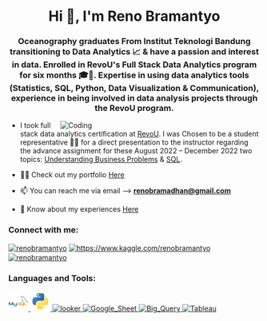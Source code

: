 <h1 align="center">Hi 👋, I'm Reno Bramantyo</h1>
<h3 align="center">Oceanography graduates From Institut Teknologi Bandung transitioning to Data Analytics 📈 & have a passion and interest in data. Enrolled in RevoU's Full Stack Data Analytics program for six months 🎓🎉. Expertise in using data analytics tools (Statistics, SQL, Python, Data Visualization & Communication), experience in being involved in data analysis projects through the RevoU program.</h3>

<img align="right" alt="Coding" width="400" src="https://i.pinimg.com/originals/fc/71/63/fc71635c7f1b09ed30413f59bb749582.gif">

- I took full stack data analytics certification at <a href="https://certificates.revou.co/reno-bramantyo-ramadhan-certificate-completion-fsda21.pdf" target="RevoU">RevoU</a>. I was Chosen to be a student representative 👨‍🎓 for a direct presentation to the instructor regarding the advance assignment for these August 2022 – December 2022 two topics: <a href="https://docs.google.com/spreadsheets/d/13D-KgeznIykhOGdIbzzzN-aiVUVmkbwuVYOQ5Kk3go8/edit?usp=sharing" target="Understanding Business Problems">Understanding Business Problems</a>  & <a href="https://drive.google.com/file/d/1r95CPsx0Xdjy6EPXlUw_oQkKEpQCPjn-/view?usp=share_link" target="SQL">SQL</a>.

- 👨‍💻 Check out my portfolio <a href="https://drive.google.com/file/d/1xRDlQVp58NhPAPYdg5CoDqK8wZ6KsWBA/view?usp=share_link" target="Here">Here</a>

- 📫 You can reach me via email --> **renobramadhan@gmail.com**

- 📄 Know about my experiences <a href="https://drive.google.com/file/d/1xUOpDHCl9TuIk-KptEDNQbo2jb_VJ4PT/view?usp=share_link" target="Here">Here</a>

<h3 align="left">Connect with me:</h3>
<p align="left">
<a href="https://linkedin.com/in/renobramantyo" target="blank"><img align="center" src="https://raw.githubusercontent.com/rahuldkjain/github-profile-readme-generator/master/src/images/icons/Social/linked-in-alt.svg" alt="renobramantyo" height="30" width="40" /></a>
<a href="https://kaggle.com/https://www.kaggle.com/renobramantyo" target="blank"><img align="center" src="https://raw.githubusercontent.com/rahuldkjain/github-profile-readme-generator/master/src/images/icons/Social/kaggle.svg" alt="https://www.kaggle.com/renobramantyo" height="30" width="40" /></a>
<a href="https://public.tableau.com/app/profile/reno1303" target="blank"><img align="center" src="https://cdn.worldvectorlogo.com/logos/tableau-software.svg" alt="renobramantyo" height="30" width="40" /></a>
</p>

<h3 align="left">Languages and Tools:</h3>
<p align="left"> <a href="https://www.mysql.com/" target="_blank" rel="noreferrer"> <img src="https://raw.githubusercontent.com/devicons/devicon/master/icons/mysql/mysql-original-wordmark.svg" alt="mysql" width="40" height="40"/> </a> <a href="https://www.python.org" target="_blank" rel="noreferrer"> <img src="https://raw.githubusercontent.com/devicons/devicon/master/icons/python/python-original.svg" alt="python" width="40" height="40"/> </a> <a href="https://lookerstudio.google.com/overview" target="_blank" rel="noreferrer"> <img src="https://upload.wikimedia.org/wikipedia/commons/4/4c/Looker.svg" alt="looker" width="40" height="40"/> </a> <a href="https://www.google.com/sheets/about/" target="_blank" rel="noreferrer"> <img src="https://upload.wikimedia.org/wikipedia/commons/3/30/Google_Sheets_logo_%282014-2020%29.svg" alt="Google_Sheet" width="40" height="40"/> </a> <a href="https://cloud.google.com/bigquery" target="_blank" rel="noreferrer"> <img src="https://cdn.worldvectorlogo.com/logos/google-bigquery-logo-1.svg" alt="Big_Query" width="40" height="40"/> </a> <a href="https://www.tableau.com/" target="_blank" rel="noreferrer"> <img src="https://cdn.worldvectorlogo.com/logos/tableau-software.svg" alt="Tableau" width="40" height="40"/> </a> </p>

